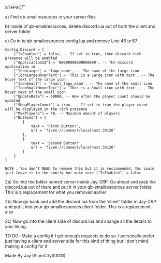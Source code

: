 STEPS😴


a) Find qb-smallresources in your server files

b) Inside of qb-smallresources, delete discord.lua out of both the client and server folder 

c) Go in to qb-smallresources config.lua and remove Line 46 to 67
```
Config.Discord = {
    ["IsEnabled"] = false, -- If set to true, then discord rich presence will be enabled
    ["ApplicationId"] = '00000000000000000', -- The discord application id
    ["IconLarge"] = 'logo_name', -- The name of the large icon
    ["IconLargeHoverText"] = 'This is a Large icon with text', -- The hover text of the large icon
    ["IconSmall"] = 'small_logo_name', -- The name of the small icon
    ["IconSmallHoverText"] = 'This is a Small icon with text', -- The hover text of the small icon
    ["UpdateRate"] = 60000, -- How often the player count should be updated
    ["ShowPlayerCount"] = true, -- If set to true the player count will be displayed in the rich presence
    ["MaxPlayers"] = 48, -- Maximum amount of players
    ["Buttons"] = {
        {
            text = 'First Button!',
            url = 'fivem://connect/localhost:30120'
        },
        {
            text = 'Second Button!',
            url = 'fivem://connect/localhost:30120'
        }
    }
}
```
    NOTE : You don't NEED to remove this but it is reccomended. You could just leave it in the conifg but make sure ["IsEnabled"] = false 



2a) Go into the folder named server inside Jay-DRP. Go ahead and grab the discord.lua out of there and put it in your qb-smallresources server folder. This is a replacement for what you removed earlier

2b) Now go back and add the discord.lua from the 'client' folder in Jay-DRP and put it into your qb-smallresources client folder. This is a replacement also

2c) Now go into the client side of discord.lua and change all the details to your liking.

TO DO
-Make a config if I get enough requests to do so. I personally prefer just having a client and server side for this kind of thing but I don't mind making a config for it








Made By Jay (SlumCity#0001)
